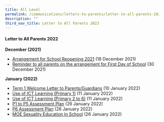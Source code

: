 ```yaml
---
title: All Level
permalink: /communications/letters-to-parents/letter-to-all-parents-2022/
description: ""
third_nav_title: Letter to All Parents 2023
---
```


#### Letter to All Parents 2022

<b>December (2021)</b>
<br>
* <a href="/files/Communications/Letters%20to%20All%20Parents%202022/December%202021/20201218%20MPS%20School%20reopening%20measures.pdf">Arrangement for School Reopening 2021</a> (18 December 2021)
* <a href="/files/Communications/Letters%20to%20All%20Parents%202022/December%202021/A%20reminder%20to%20all%20parents%20on%20the%20arrangement%20for%20First%20Day%20of%20School.pdf">Reminder to all parents on the arrangement for First Day of School</a> (30 December 2021)

<b>January (2022)</b>
<br>
* <a href="/files/Communications/Letters%20to%20All%20Parents%202022/January%202022/2022%20Term%201%20Welcome%20Letter%20to%20Parents_7%20Jan%20FINAL.pdf">Term 1 Welcome Letter to Parents/Guardians</a> (10 January 2022)
* <a href="/files/Communications/Letters%20to%20All%20Parents%202022/January%202022/P1%20ICT%20matters.pdf">Use of ICT Learning (Primary 1)</a> (11 January 2022)
* <a href="/files/Communications/Letters%20to%20All%20Parents%202022/January%202022/P2%20-%20P6%20ICT%20Matters.pdf">Use of ICT Learning (Primary 2 to 6)</a> (11 January 2022)
* <a href ="/files/Communications/Letters%20to%20All%20Parents%202022/January%202022/P1%20to%20P5%20Assessment%20Letter.pdf"> P1 to P5 Assessment Plan</a> (26 January 2022)
* <a href ="/files/Communications/Letters%20to%20All%20Parents%202022/January%202022/P6%20Assessment%20Letter.pdf">P6 Assessment Plan</a> (26 January 2022)
* <a href ="/files/Communications/Letters%20to%20All%20Parents%202022/January%202022/MOE%20Sexuality%20Education%20In%20school.pdf">MOE Sexuality Education In School</a> (26 January 2022)